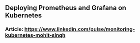 ## Deploying Prometheus and Grafana on Kubernetes

### Article: https://www.linkedin.com/pulse/monitoring-kubernetes-mohit-singh
